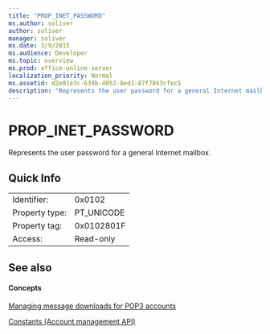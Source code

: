 ```yaml
---
title: "PROP_INET_PASSWORD"
ms.author: soliver
author: soliver
manager: soliver
ms.date: 3/9/2015
ms.audience: Developer
ms.topic: overview
ms.prod: office-online-server
localization_priority: Normal
ms.assetid: d2e01e3c-634b-4052-8ed1-87f7863cfec5
description: "Represents the user password for a general Internet mailbox."
---
```


# PROP_INET_PASSWORD

Represents the user password for a general Internet mailbox.
  
## Quick Info

|||
|:-----|:-----|
|Identifier:  <br/> |0x0102  <br/> |
|Property type:  <br/> |PT_UNICODE|SECURE_FLAG  <br/> |
|Property tag:  <br/> |0x0102801F  <br/> |
|Access:  <br/> |Read-only  <br/> |
   
## See also

#### Concepts

[Managing message downloads for POP3 accounts](managing-message-downloads-for-pop3-accounts.md)
  
[Constants (Account management API)](constants-account-management-api.md)

